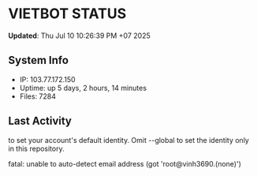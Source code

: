 # VIETBOT STATUS
**Updated**: Thu Jul 10 10:26:39 PM +07 2025

## System Info
- IP: 103.77.172.150
- Uptime: up 5 days, 2 hours, 14 minutes
- Files: 7284

## Last Activity

to set your account's default identity.
Omit --global to set the identity only in this repository.

fatal: unable to auto-detect email address (got 'root@vinh3690.(none)')
